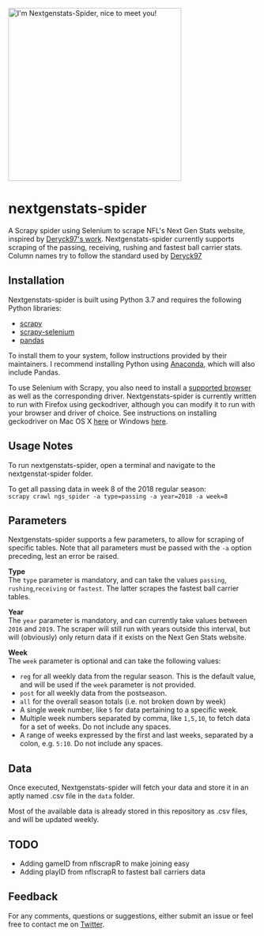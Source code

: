 <p align="left">
  <img src="../master/assets/NGS-spider-logo.png" width="350" title="I'm Nextgenstats-Spider, nice to meet you!">
</p>

# nextgenstats-spider
A Scrapy spider using Selenium to scrape NFL's Next Gen Stats website, inspired by [Deryck97's work](https://github.com/Deryck97/nfl_nextgenstats_data). Nextgenstats-spider currently supports scraping of the passing, receiving, rushing and fastest ball carrier stats. Column names try to follow the standard used by [Deryck97](https://github.com/Deryck97/nfl_nextgenstats_data)

## Installation
Nextgenstats-spider is built using Python 3.7 and requires the following Python libraries:
* [scrapy](https://github.com/scrapy/scrapy)
* [scrapy-selenium](https://github.com/clemfromspace/scrapy-selenium)
* [pandas](https://github.com/pandas-dev/pandas)

To install them to your system, follow instructions provided by their maintainers. I recommend installing Python using [Anaconda](https://www.anaconda.com/distribution/), which will also include Pandas.

To use Selenium with Scrapy, you also need to install a [supported browser](https://www.seleniumhq.org/about/platforms.jsp) as well as the corresponding driver. Nextgenstats-spider is currently written to run with Firefox using geckodriver, although you can modify it to run with your browser and driver of choice. See instructions on installing geckodriver on Mac OS X [here](https://www.kenst.com/2016/12/installing-marionette-firefoxdriver-on-mac-osx/) or Windows [here](https://www.softwaretestinghelp.com/geckodriver-selenium-tutorial/).

## Usage Notes
To run nextgenstats-spider, open a terminal and navigate to the nextgenstat-spider folder.

To get all passing data in week 8 of the 2018 regular season:
<br>
```scrapy crawl ngs_spider -a type=passing -a year=2018 -a week=8```

## Parameters
Nextgenstats-spider supports a few parameters, to allow for scraping of specific tables. Note that all parameters must be passed with the `-a` option preceding, lest an error be raised.

**Type**<br>
The `type` parameter is mandatory, and can take the values `passing`, `rushing`,`receiving` or `fastest`. The latter scrapes  the fastest ball carrier tables.

**Year**<br>
The `year` parameter is mandatory, and can currently take values between `2016` and `2019`. The scraper will still run with years outside this interval, but will (obviously) only return data if it exists on the Next Gen Stats website.

**Week**<br>
The `week` parameter is optional and can take the following values:
* `reg` for all weekly data from the regular season. This is the default value, and will be used if the `week` parameter is not provided.
* `post` for all weekly data from the postseason.
* `all` for the overall season totals (i.e. not broken down by week)
* A single week number, like `5` for data pertaining to a specific week.
* Multiple week numbers separated by comma, like `1,5,10`, to fetch data for a set of weeks. Do not include any spaces.
* A range of weeks expressed by the first and last weeks, separated by a colon, e.g. `5:10`. Do not include any spaces.

## Data
Once executed, Nextgenstats-spider will fetch your data and store it in an aptly named .csv file in the `data` folder.

Most of the available data is already stored in this repository as .csv files, and will be updated weekly.

## TODO
* Adding gameID from nflscrapR to make joining easy
* Adding playID from nflscrapR to fastest ball carriers data

## Feedback
For any comments, questions or suggestions, either submit an issue or feel free to contact me on [Twitter](https://twitter.com/larsjaakko).
